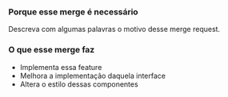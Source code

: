 ### Porque esse merge é necessário

Descreva com algumas palavras o motivo desse merge request.

### O que esse merge faz

- Implementa essa feature
- Melhora a implementação daquela interface
- Altera o estilo dessas componentes
